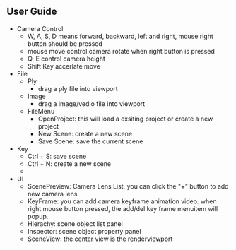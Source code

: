 ## User Guide
*  Camera Control
   *  W, A, S, D means forward, backward, left and right, mouse right button should be pressed
   *  mouse move control camera rotate when right button is pressed
   *  Q, E control camera height
   *  Shift Key accerlate move
*  File
   *  Ply
      *  drag a ply file into viewport
   *  Image
      *  drag a image/vedio file into viewport
   * FileMenu
     * OpenProject: this will load a exsiting project or create a new project
     * New Scene: create a new scene
     * Save Scene: save the current scene
*  Key
   *  Ctrl + S: save scene
   *  Ctrl + N: create a new scene
   *  
*  UI
   * ScenePreview: Camera Lens List, you can click the "+" button to add new camera lens
   * KeyFrame:  you can add camera keyframe animation video. when right mouse button pressed, the add/del key frame menuitem will popup.
   * Hierachy:  scene object list panel
   * Inspector: scene object property panel
   * SceneView: the center view is the renderviewport
    
